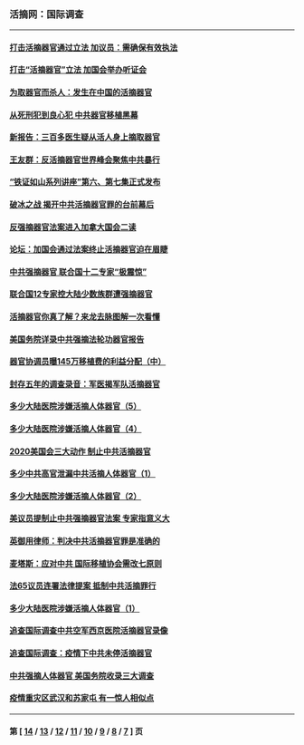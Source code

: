 ### 活摘网：国际调查
---
#### [打击活摘器官通过立法 加议员：需确保有效执法](../../pages/nf5947/n13886356.md?02050430) 
#### [打击“活摘器官”立法 加国会举办听证会](../../pages/nf5947/n13869362.md?02050430) 
#### [为取器官而杀人：发生在中国的活摘器官](../../pages/nf5947/n13794731.md?02050430) 
#### [从死刑犯到良心犯 中共器官移植黑幕](../../pages/nf5947/n13764669.md?02050430) 
#### [新报告：三百多医生疑从活人身上摘取器官](../../pages/nf5947/n13703044.md?02050430) 
#### [王友群：反活摘器官世界峰会聚焦中共暴行](../../pages/nf5947/n13250738.md?02050430) 
#### [“铁证如山系列讲座”第六、第七集正式发布](../../pages/nf5947/n13106287.md?02050430) 
#### [破冰之战 揭开中共活摘器官罪的台前幕后](../../pages/nf5947/n13082457.md?02050430) 
#### [反强摘器官法案进入加拿大国会二读](../../pages/nf5947/n13033450.md?02050430) 
#### [论坛：加国会通过法案终止活摘器官迫在眉睫](../../pages/nf5947/n13029839.md?02050430) 
#### [中共强摘器官 联合国十二专家“极震惊”](../../pages/nf5947/n13024313.md?02050430) 
#### [联合国12专家控大陆少数族群遭强摘器官](../../pages/nf5947/n13023877.md?02050430) 
#### [活摘器官你真了解？来龙去脉图解一次看懂](../../pages/nf5947/n13013820.md?02050430) 
#### [美国务院详录中共强摘法轮功器官报告](../../pages/nf5947/n12944519.md?02050430) 
#### [器官协调员曝145万移植费的利益分配（中）](../../pages/nf5947/n12894547.md?02050430) 
#### [封存五年的调查录音：军医揭军队活摘器官](../../pages/nf5947/n12798692.md?02050430) 
#### [多少大陆医院涉嫌活摘人体器官（5）](../../pages/nf5947/n12768383.md?02050430) 
#### [多少大陆医院涉嫌活摘人体器官（4）](../../pages/nf5947/n12664434.md?02050430) 
#### [2020美国会三大动作 制止中共活摘器官](../../pages/nf5947/n12682004.md?02050430) 
#### [多少中共高官泄漏中共活摘人体器官（1）](../../pages/nf5947/n12671234.md?02050430) 
#### [多少大陆医院涉嫌活摘人体器官（2）](../../pages/nf5947/n12655589.md?02050430) 
#### [美议员提制止中共强摘器官法案 专家指意义大](../../pages/nf5947/n12630561.md?02050430) 
#### [英御用律师：判决中共活摘器官罪是准确的](../../pages/nf5947/n12580740.md?02050430) 
#### [麦塔斯：应对中共 国际移植协会需改七原则](../../pages/nf5947/n12514711.md?02050430) 
#### [法65议员连署法律提案 抵制中共活摘罪行](../../pages/nf5947/n12437047.md?02050430) 
#### [多少大陆医院涉嫌活摘人体器官（1）](../../pages/nf5947/n12414284.md?02050430) 
#### [追查国际调查中共空军西京医院活摘器官录像](../../pages/nf5947/n12348837.md?02050430) 
#### [追查国际调查：疫情下中共未停活摘器官](../../pages/nf5947/n12273415.md?02050430) 
#### [中共强摘人体器官 美国务院收录三大调查](../../pages/nf5947/n12181488.md?02050430) 
#### [疫情重灾区武汉和苏家屯 有一惊人相似点](../../pages/nf5947/n12150824.md?02050430) 

---
#### 第 [ [14](./14.md?02050430) / [13](./13.md?02050430) / [12](./12.md?02050430) / [11](./11.md?02050430) / [10](./10.md?02050430) / [9](./9.md?02050430) / [8](./8.md?02050430) / [7](./7.md?02050430) ] 页
